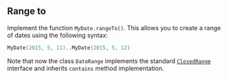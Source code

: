 ## Range to

Implement the function `MyDate.rangeTo()`.
This allows you to create a range of dates using the following syntax:

```kotlin
MyDate(2015, 5, 11)..MyDate(2015, 5, 12)
```

Note that now the class `DateRange` implements the standard
[`ClosedRange`](closed_range)
interface and inherits `contains` method implementation.